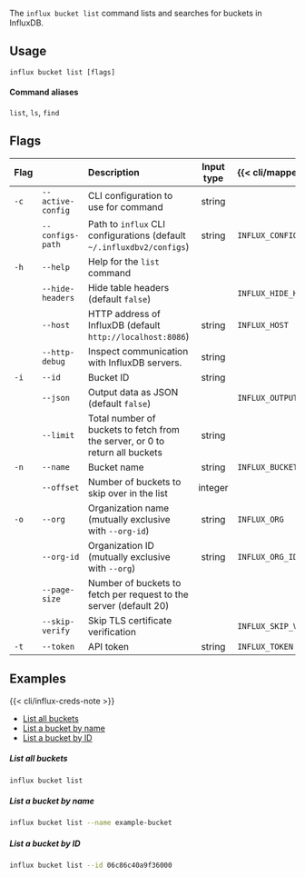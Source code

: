 
The `influx bucket list` command lists and searches for buckets in InfluxDB.

## Usage
```
influx bucket list [flags]
```

#### Command aliases
`list`, `ls`, `find`

## Flags
| Flag |                   | Description                                                                  | Input type | {{< cli/mapped >}}    |
| :--- | :---------------- | :--------------------------------------------------------------------------- | :--------: | :-------------------- |
| `-c` | `--active-config` | CLI configuration to use for command                                         |   string   |                       |
|      | `--configs-path`  | Path to `influx` CLI configurations (default `~/.influxdbv2/configs`)        |   string   | `INFLUX_CONFIGS_PATH` |
| `-h` | `--help`          | Help for the `list` command                                                  |            |                       |
|      | `--hide-headers`  | Hide table headers (default `false`)                                         |            | `INFLUX_HIDE_HEADERS` |
|      | `--host`          | HTTP address of InfluxDB (default `http://localhost:8086`)                   |   string   | `INFLUX_HOST`         |
|      | `--http-debug`    | Inspect communication with InfluxDB servers.                                 |   string   |                       |
| `-i` | `--id`            | Bucket ID                                                                    |   string   |                       |
|      | `--json`          | Output data as JSON (default `false`)                                        |            | `INFLUX_OUTPUT_JSON`  |
|      | `--limit`         | Total number of buckets to fetch from the server, or 0 to return all buckets |   string   |                       |
| `-n` | `--name`          | Bucket name                                                                  |   string   | `INFLUX_BUCKET_NAME`  |
|      | `--offset`        | Number of buckets to skip over in the list                                   |  integer   |                       |
| `-o` | `--org`           | Organization name (mutually exclusive with `--org-id`)                       |   string   | `INFLUX_ORG`          |
|      | `--org-id`        | Organization ID (mutually exclusive with `--org`)                            |   string   | `INFLUX_ORG_ID`       |
|      | `--page-size`     | Number of buckets to fetch per request to the server (default 20)            |            |                       |
|      | `--skip-verify`   | Skip TLS certificate verification                                            |            | `INFLUX_SKIP_VERIFY`  |
| `-t` | `--token`         | API token                                                                    |   string   | `INFLUX_TOKEN`        |

## Examples

{{< cli/influx-creds-note >}}

- [List all buckets](#list-all-buckets)
- [List a bucket by name](#list-a-bucket-by-name)
- [List a bucket by ID](#list-a-bucket-by-id)

##### List all buckets
```sh
influx bucket list
```

##### List a bucket by name
```sh
influx bucket list --name example-bucket
```

##### List a bucket by ID
```sh
influx bucket list --id 06c86c40a9f36000
```
